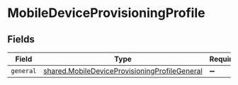 # MobileDeviceProvisioningProfile


## Fields

| Field                                                                                                                 | Type                                                                                                                  | Required                                                                                                              | Description                                                                                                           |
| --------------------------------------------------------------------------------------------------------------------- | --------------------------------------------------------------------------------------------------------------------- | --------------------------------------------------------------------------------------------------------------------- | --------------------------------------------------------------------------------------------------------------------- |
| `general`                                                                                                             | [shared.MobileDeviceProvisioningProfileGeneral](../../../sdk/models/shared/mobiledeviceprovisioningprofilegeneral.md) | :heavy_minus_sign:                                                                                                    | N/A                                                                                                                   |